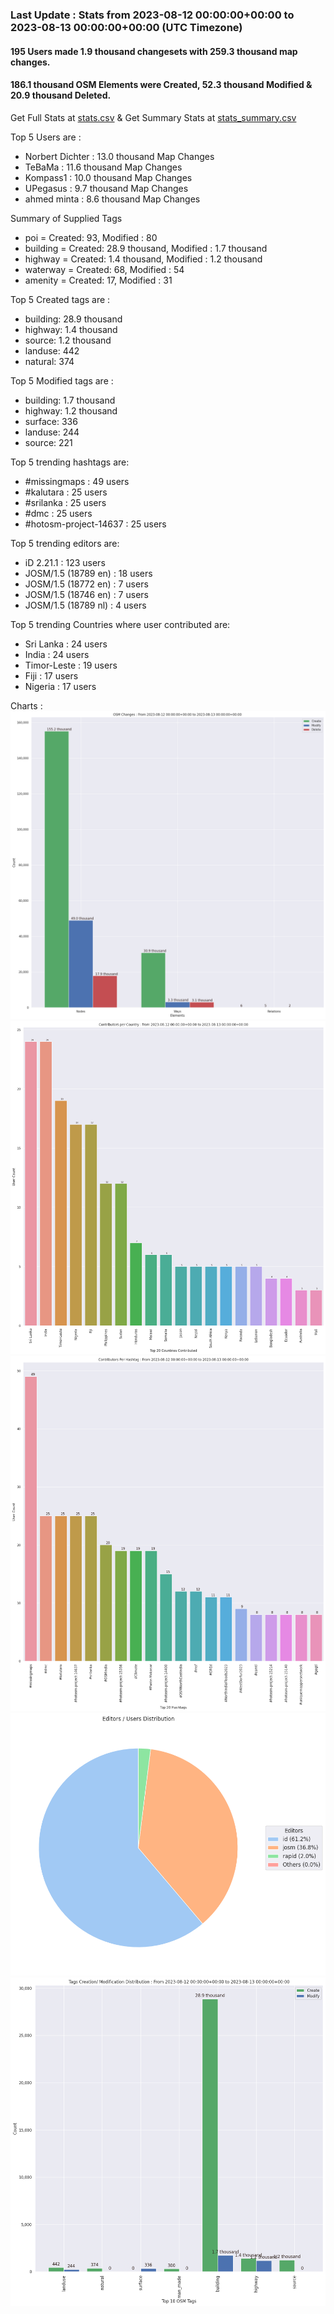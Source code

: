 ### Last Update : Stats from 2023-08-12 00:00:00+00:00 to 2023-08-13 00:00:00+00:00 (UTC Timezone)

#### 195 Users made 1.9 thousand changesets with 259.3 thousand map changes.
#### 186.1 thousand OSM Elements were Created, 52.3 thousand Modified & 20.9 thousand Deleted.
Get Full Stats at [stats.csv](/stats/hotosm/Daily/stats.csv)
 & Get Summary Stats at [stats_summary.csv](/stats/hotosm/Daily/stats_summary.csv)

Top 5 Users are : 
- Norbert Dichter : 13.0 thousand Map Changes
- TeBaMa : 11.6 thousand Map Changes
- Kompass1 : 10.0 thousand Map Changes
- UPegasus : 9.7 thousand Map Changes
- ahmed minta : 8.6 thousand Map Changes

Summary of Supplied Tags
- poi = Created: 93, Modified : 80
- building = Created: 28.9 thousand, Modified : 1.7 thousand
- highway = Created: 1.4 thousand, Modified : 1.2 thousand
- waterway = Created: 68, Modified : 54
- amenity = Created: 17, Modified : 31


Top 5 Created tags are :
- building: 28.9 thousand
- highway: 1.4 thousand
- source: 1.2 thousand
- landuse: 442
- natural: 374


Top 5 Modified tags are :
- building: 1.7 thousand
- highway: 1.2 thousand
- surface: 336
- landuse: 244
- source: 221


Top 5 trending hashtags are:
- #missingmaps : 49 users
- #kalutara : 25 users
- #srilanka : 25 users
- #dmc : 25 users
- #hotosm-project-14637 : 25 users


Top 5 trending editors are:
- iD 2.21.1 : 123 users
- JOSM/1.5 (18789 en) : 18 users
- JOSM/1.5 (18772 en) : 7 users
- JOSM/1.5 (18746 en) : 7 users
- JOSM/1.5 (18789 nl) : 4 users


Top 5 trending Countries where user contributed are:
- Sri Lanka : 24 users
- India : 24 users
- Timor-Leste : 19 users
- Fiji : 17 users
- Nigeria : 17 users


 Charts : 
![Alt text](./stats_osm_changes.png) 
![Alt text](./stats_users_per_country.png) 
![Alt text](./stats_users_per_hashtag.png) 
![Alt text](./stats_editors_pie_chart.png) 
![Alt text](./stats_tags.png) 
